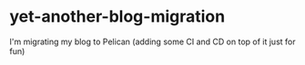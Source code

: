 # yet-another-blog-migration
I'm migrating my blog to Pelican (adding some CI and CD on top of it just for fun)
